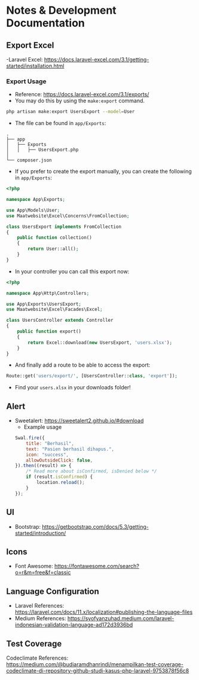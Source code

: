 # Notes & Development Documentation

## Export Excel
-Laravel Excel: https://docs.laravel-excel.com/3.1/getting-started/installation.html

### Export Usage
- Reference: https://docs.laravel-excel.com/3.1/exports/
- You may do this by using the `make:export` command.
```bash
php artisan make:export UsersExport --model=User
```

- The file can be found in `app/Exports`:
```
.
├── app
│   ├── Exports
│   │   ├── UsersExport.php
│ 
└── composer.json
```

- If you prefer to create the export manually, you can create the following in `app/Exports`:
```php
<?php

namespace App\Exports;

use App\Models\User;
use Maatwebsite\Excel\Concerns\FromCollection;

class UsersExport implements FromCollection
{
    public function collection()
    {
        return User::all();
    }
}
```

- In your controller you can call this export now:
```php
<?php

namespace App\Http\Controllers;

use App\Exports\UsersExport;
use Maatwebsite\Excel\Facades\Excel;

class UsersController extends Controller 
{
    public function export() 
    {
        return Excel::download(new UsersExport, 'users.xlsx');
    }
}
```

- And finally add a route to be able to access the export:
```php
Route::get('users/export/', [UsersController::class, 'export']);
```
- Find your `users.xlsx` in your downloads folder!

## Alert
- Sweetalert: https://sweetalert2.github.io/#download
    - Example usage
    ```javascript
    Swal.fire({
        title: "Berhasil",
        text: "Pasien berhasil dihapus.",
        icon: "success",
        allowOutsideClick: false,
    }).then((result) => {
        /* Read more about isConfirmed, isDenied below */
        if (result.isConfirmed) {
            location.reload();
        }
    });
    ```

## UI
- Bootstrap: https://getbootstrap.com/docs/5.3/getting-started/introduction/

## Icons
- Font Awesome: https://fontawesome.com/search?o=r&m=free&f=classic

## Language Configuration
- Laravel References: https://laravel.com/docs/11.x/localization#publishing-the-language-files
- Medium References: https://syofyanzuhad.medium.com/laravel-indonesian-validation-language-ad172d3936bd

## Test Coverage
Codeclimate References: https://medium.com/@budiaramdhanrindi/menampilkan-test-coverage-codeclimate-di-repository-github-studi-kasus-php-laravel-9753878f56c8
